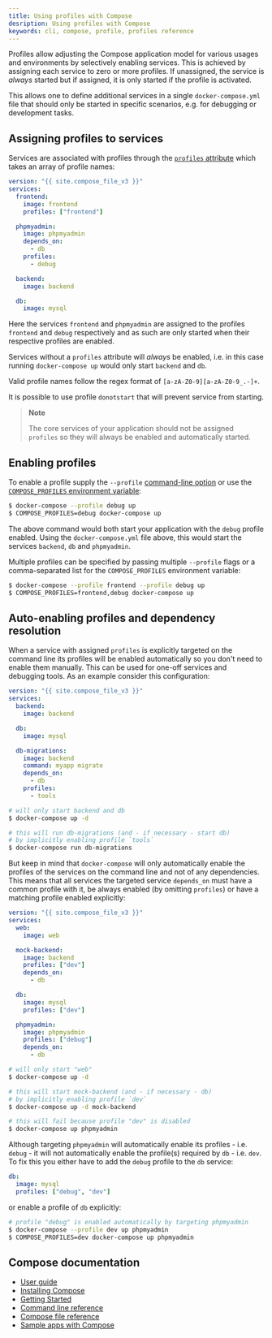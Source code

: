 ```yaml
---
title: Using profiles with Compose
desription: Using profiles with Compose
keywords: cli, compose, profile, profiles reference
---
```


Profiles allow adjusting the Compose application model for various usages and
environments by selectively enabling services.
This is achieved by assigning each service to zero or more profiles. If
unassigned, the service is _always_ started but if assigned, it is only started
if the profile is activated.

This allows one to define additional services in a single `docker-compose.yml` file
that should only be started in specific scenarios, e.g. for debugging or
development tasks.

## Assigning profiles to services

Services are associated with profiles through the
[`profiles` attribute](compose-file/compose-file-v3.md#profiles) which takes an
array of profile names:

```yaml
version: "{{ site.compose_file_v3 }}"
services:
  frontend:
    image: frontend
    profiles: ["frontend"]

  phpmyadmin:
    image: phpmyadmin
    depends_on:
      - db
    profiles:
      - debug

  backend:
    image: backend

  db:
    image: mysql
```

Here the services `frontend` and `phpmyadmin` are assigned to the profiles
`frontend` and `debug` respectively and as such are only started when their
respective profiles are enabled.

Services without a `profiles` attribute will _always_ be enabled, i.e. in this
case running `docker-compose up` would only start `backend` and `db`.

Valid profile names follow the regex format of `[a-zA-Z0-9][a-zA-Z0-9_.-]+`.

It is possible to use profile `donotstart` that will prevent service from starting.

> **Note**
>
> The core services of your application should not be assigned `profiles` so
> they will always be enabled and automatically started.

## Enabling profiles

To enable a profile supply the `--profile` [command-line option](reference/index.md) or
use the [`COMPOSE_PROFILES` environment variable](reference/envvars.md#compose_profiles):

```sh
$ docker-compose --profile debug up
$ COMPOSE_PROFILES=debug docker-compose up
```

The above command would both start your application with the `debug` profile enabled.
Using the `docker-compose.yml` file above, this would start the services `backend`,
`db` and `phpmyadmin`.

Multiple profiles can be specified by passing multiple `--profile` flags or
a comma-separated list for the `COMPOSE_PROFILES` environment variable:

```sh
$ docker-compose --profile frontend --profile debug up
$ COMPOSE_PROFILES=frontend,debug docker-compose up
```

## Auto-enabling profiles and dependency resolution

When a service with assigned `profiles` is explicitly targeted on the command
line its profiles will be enabled automatically so you don't need to enable them
manually. This can be used for one-off services and debugging tools.
As an example consider this configuration:

```yaml
version: "{{ site.compose_file_v3 }}"
services:
  backend:
    image: backend

  db:
    image: mysql

  db-migrations:
    image: backend
    command: myapp migrate
    depends_on:
      - db
    profiles:
      - tools
```

```sh
# will only start backend and db
$ docker-compose up -d

# this will run db-migrations (and - if necessary - start db)
# by implicitly enabling profile `tools`
$ docker-compose run db-migrations
```

But keep in mind that `docker-compose` will only automatically enable the
profiles of the services on the command line and not of any dependencies. This
means that all services the targeted service `depends_on` must have a common
profile with it, be always enabled (by omitting `profiles`) or have a matching
profile enabled explicitly:

```yaml
version: "{{ site.compose_file_v3 }}"
services:
  web:
    image: web

  mock-backend:
    image: backend
    profiles: ["dev"]
    depends_on:
      - db

  db:
    image: mysql
    profiles: ["dev"]

  phpmyadmin:
    image: phpmyadmin
    profiles: ["debug"]
    depends_on:
      - db
```

```sh
# will only start "web"
$ docker-compose up -d

# this will start mock-backend (and - if necessary - db)
# by implicitly enabling profile `dev`
$ docker-compose up -d mock-backend

# this will fail because profile "dev" is disabled
$ docker-compose up phpmyadmin
```

Although targeting `phpmyadmin` will automatically enable its profiles - i.e.
`debug` - it will not automatically enable the profile(s) required by `db` -
i.e. `dev`. To fix this you either have to add the `debug` profile to the `db` service:

```yaml
db:
  image: mysql
  profiles: ["debug", "dev"]
```

or enable a profile of `db` explicitly:

```sh
# profile "debug" is enabled automatically by targeting phpmyadmin
$ docker-compose --profile dev up phpmyadmin
$ COMPOSE_PROFILES=dev docker-compose up phpmyadmin
```


## Compose documentation

- [User guide](index.md)
- [Installing Compose](install.md)
- [Getting Started](gettingstarted.md)
- [Command line reference](reference/index.md)
- [Compose file reference](compose-file/index.md)
- [Sample apps with Compose](samples-for-compose.md)
